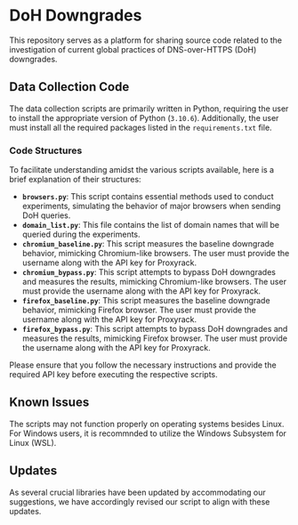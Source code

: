 # DoH Downgrades
This repository serves as a platform for sharing source code related to the investigation of current global practices of DNS-over-HTTPS (DoH) downgrades.

## Data Collection Code
The data collection scripts are primarily written in Python, requiring the user to install the appropriate version of Python (`3.10.6`). Additionally, the user must install all the required packages listed in the `requirements.txt` file.

### Code Structures
To facilitate understanding amidst the various scripts available, here is a brief explanation of their structures:

* **`browsers.py`**: This script contains essential methods used to conduct experiments, simulating the behavior of major browsers when sending DoH queries.
* **`domain_list.py`**: This file contains the list of domain names that will be queried during the experiments.
* **`chromium_baseline.py`**: This script measures the baseline downgrade behavior, mimicking Chromium-like browsers. The user must provide the username along with the API key for Proxyrack.
* **`chromium_bypass.py`**: This script attempts to bypass DoH downgrades and measures the results, mimicking Chromium-like browsers. The user must provide the username along with the API key for Proxyrack.
* **`firefox_baseline.py`**: This script measures the baseline downgrade behavior, mimicking Firefox browser. The user must provide the username along with the API key for Proxyrack.
* **`firefox_bypass.py`**: This script attempts to bypass DoH downgrades and measures the results, mimicking Firefox browser. The user must provide the username along with the API key for Proxyrack.

Please ensure that you follow the necessary instructions and provide the required API key before executing the respective scripts.

## Known Issues
The scripts may not function properly on operating systems besides Linux. For Windows users, it is recommnded to utilize the Windows Subsystem for Linux (WSL).

## Updates
As several crucial libraries have been updated by accommodating our suggestions, we have accordingly revised our script to align with these updates.